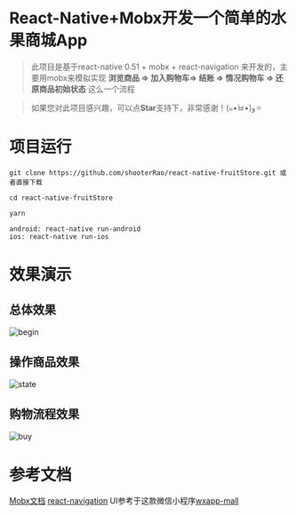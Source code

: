 # React-Native+Mobx开发一个简单的水果商城App

> 此项目是基于react-native 0.51 + mobx + react-navigation 来开发的，主要用mobx来模拟实现 **浏览商品 => 加入购物车=> 结账 => 情况购物车 => 还原商品初始状态** 这么一个流程

> 如果您对此项目感兴趣，可以点**Star**支持下，非常感谢！(๑•̀ㅂ•́)و✧

# 项目运行

```
git clone https://github.com/shooterRao/react-native-fruitStore.git 或者直接下载

cd react-native-fruitStore

yarn

android: react-native run-android
ios: react-native run-ios
```

# 效果演示

## 总体效果

![begin]("https://github.com/shooterRao/react-native-fruitStore/raw/master/screenshots/begin.gif")

## 操作商品效果

![state]("https://github.com/shooterRao/react-native-fruitStore/raw/master/screenshots/state.gif")

## 购物流程效果

![buy]("https://github.com/shooterRao/react-native-fruitStore/raw/master/screenshots/buy.gif")


# 参考文档

[Mobx文档](http://cn.mobx.js.org/)
[react-navigation](http://blog.csdn.net/u013718120/article/details/72357698)
UI参考于这款微信小程序[wxapp-mall](https://github.com/lin-xin/wxapp-mall)

